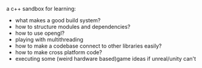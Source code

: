 a c++ sandbox for learning:

 - what makes a good build system?
 - how to structure modules and dependencies?
 - how to use opengl?
 - playing with multithreading
 - how to make a codebase connect to other libraries easily?
 - how to make cross platform code?
 - executing some (weird hardware based)game ideas if unreal/unity can't
